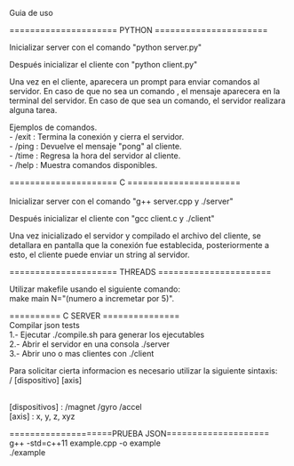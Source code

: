 Guia de uso

===================== PYTHON ======================

Inicializar server con el comando "python server.py"

Después inicializar el cliente con "python client.py"

Una vez en el cliente, aparecera un prompt para enviar comandos al servidor. 
En caso de que no sea un comando , el mensaje aparecera en la terminal del servidor.
En caso de que sea un comando, el servidor realizara alguna tarea.

Ejemplos de comandos.
    </br>
    - /exit : Termina la conexión y cierra el servidor.
    </br>
    - /ping : Devuelve el mensaje "pong" al cliente.
    </br>
    - /time : Regresa la hora del servidor al cliente.
    </br>
    - /help : Muestra comandos disponibles.

===================== C ======================
</br>
</br>
Inicializar server con el comando "g++ server.cpp y ./server"

Después inicializar el cliente con "gcc client.c y ./client"

Una vez inicializado el servidor y compilado el archivo del cliente, 
se detallara en pantalla que la conexión fue establecida, posteriormente a esto, 
el cliente puede enviar un string al servidor.

===================== THREADS ======================

Utilizar makefile usando el siguiente comando:
</br>
make main N="(numero a incremetar por 5)".

========== C SERVER =============== 
</br>
Compilar json tests
</br>
1.- Ejecutar ./compile.sh para generar los ejecutables
</br>
2.- Abrir el servidor en una consola ./server <PORT> 
</br>
3.- Abrir uno o mas clientes con ./client <PORT>
</br>

Para solicitar cierta informacion es necesario utilizar la siguiente sintaxis: </br>
/ [dispositivo] [axis] </br> </br>
    
[dispositivos] : /magnet /gyro /accel </br>
[axis] : x, y, z, xyz </br>

====================PRUEBA JSON====================
</br>
g++ -std=c++11 example.cpp -o example
</br>
./example
